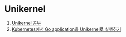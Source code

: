 # Unikernel

1. [Unikernel 공부](https://chaaaaewoncode.tistory.com/41)
2. [Kubernetes에서 Go application을 Unikernel로 실행하기](https://chaaaaewoncode.tistory.com/42)
